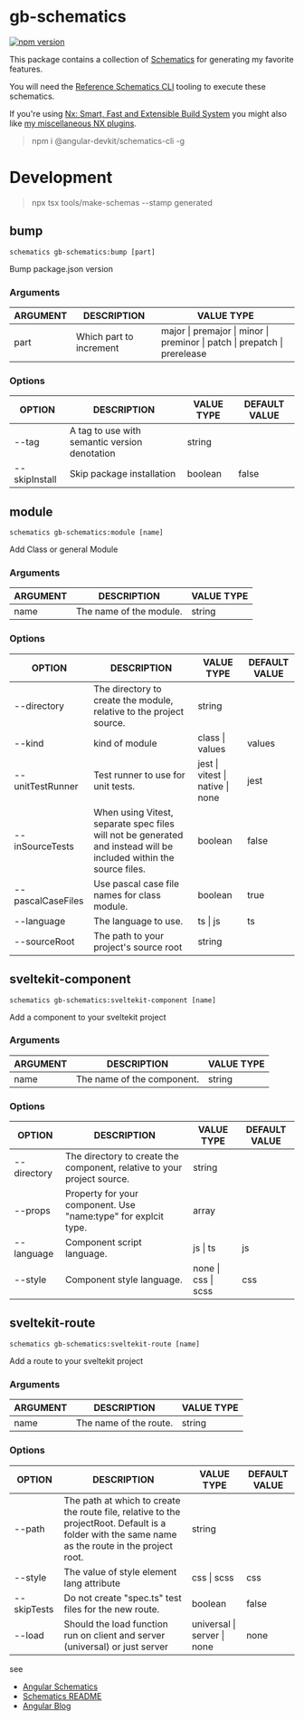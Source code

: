 # gb-schematics

[![npm version](https://badge.fury.io/js/gb-schematics.svg)](https://badge.fury.io/js/gb-schematics)

This package contains a collection of [Schematics](https://github.com/angular/angular-cli/tree/main/packages/angular_devkit/schematics) for generating my favorite features.

You will need the [Reference Schematics CLI](https://www.npmjs.com/package/@angular-devkit/schematics-cli) tooling to execute these schematics.

If you're using [Nx: Smart, Fast and Extensible Build System](https://nx.dev/) you might also like [my miscellaneous NX plugins](https://github.com/GaryB432/gb-nx).

> npm i @angular-devkit/schematics-cli -g

# Development

> npx tsx tools/make-schemas --stamp generated

## bump

```
schematics gb-schematics:bump [part]
```

Bump package.json version

### Arguments

<!-- prettier-ignore -->
| ARGUMENT | DESCRIPTION | VALUE TYPE |
| --- | --- | --- |
| part | Which part to increment | major \| premajor \| minor \| preminor \| patch \| prepatch \| prerelease |

### Options

<!-- prettier-ignore -->
| OPTION | DESCRIPTION | VALUE TYPE | DEFAULT VALUE |
| --- | --- | --- | --- |
| --tag | A tag to use with semantic version denotation | string |  |
| --skipInstall | Skip package installation | boolean | false |

## module

```
schematics gb-schematics:module [name]
```

Add Class or general Module

### Arguments

<!-- prettier-ignore -->
| ARGUMENT | DESCRIPTION | VALUE TYPE |
| --- | --- | --- |
| name | The name of the module. | string |

### Options

<!-- prettier-ignore -->
| OPTION | DESCRIPTION | VALUE TYPE | DEFAULT VALUE |
| --- | --- | --- | --- |
| --directory | The directory to create the module, relative to the project source. | string |  |
| --kind | kind of module | class \| values | values |
| --unitTestRunner | Test runner to use for unit tests. | jest \| vitest \| native \| none | jest |
| --inSourceTests | When using Vitest, separate spec files will not be generated and instead will be included within the source files. | boolean | false |
| --pascalCaseFiles | Use pascal case file names for class module. | boolean | true |
| --language | The language to use. | ts \| js | ts |
| --sourceRoot | The path to your project's source root | string |  |

## sveltekit-component

```
schematics gb-schematics:sveltekit-component [name]
```

Add a component to your sveltekit project

### Arguments

<!-- prettier-ignore -->
| ARGUMENT | DESCRIPTION | VALUE TYPE |
| --- | --- | --- |
| name | The name of the component. | string |

### Options

<!-- prettier-ignore -->
| OPTION | DESCRIPTION | VALUE TYPE | DEFAULT VALUE |
| --- | --- | --- | --- |
| --directory | The directory to create the component, relative to your project source. | string |  |
| --props | Property for your component. Use "name:type" for explcit type. | array |  |
| --language | Component script language. | js \| ts | js |
| --style | Component style language. | none \| css \| scss | css |

## sveltekit-route

```
schematics gb-schematics:sveltekit-route [name]
```

Add a route to your sveltekit project

### Arguments

<!-- prettier-ignore -->
| ARGUMENT | DESCRIPTION | VALUE TYPE |
| --- | --- | --- |
| name | The name of the route. | string |

### Options

<!-- prettier-ignore -->
| OPTION | DESCRIPTION | VALUE TYPE | DEFAULT VALUE |
| --- | --- | --- | --- |
| --path | The path at which to create the route file, relative to the projectRoot. Default is a folder with the same name as the route in the project root. | string |  |
| --style | The value of style element lang attribute | css \| scss | css |
| --skipTests | Do not create "spec.ts" test files for the new route. | boolean | false |
| --load | Should the load function run on client and server (universal) or just server | universal \| server \| none | none |

see

- [Angular Schematics](https://github.com/angular/angular-cli/tree/main/packages/schematics/angular)
- [Schematics README](https://github.com/angular/angular-cli/blob/main/packages/angular_devkit/schematics/README.md)
- [Angular Blog](https://blog.angular.io/schematics-an-introduction-dc1dfbc2a2b2)
